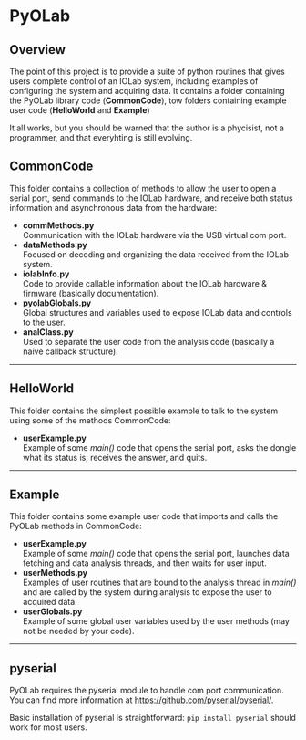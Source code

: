 # PyOLab 

## Overview

The point of this project is to provide a suite of python routines that gives users complete control of an IOLab system, including examples of configuring the system and acquiring data. It contains a folder containing the PyOLab library code (__CommonCode__), tow folders containing example user code (__HelloWorld__ and __Example__)

It all works, but you should be warned that the author is a phycisist, not a programmer, and that everyhting is still evolving. 

## CommonCode 

This folder contains a collection of methods to allow the user to open a serial port, send commands to the IOLab hardware, and receive both status information and asynchronous data from the hardware:

* __commMethods.py__  
Communication with the IOLab hardware via the USB virtual com port. 
* __dataMethods.py__  
Focused on decoding and organizing the data received from the IOLab system.
* __iolabInfo.py__  
Code to provide callable information about the IOLab hardware & firmware (basically documentation). 
* __pyolabGlobals.py__  
Global structures and variables used to expose IOLab data and controls to the user. 
* __analClass.py__  
Used to separate the user code from the analysis code (basically a naive callback structure).

---

## HelloWorld 

This folder contains the simplest possible example to talk to the system using some of the 
methods CommonCode:

* __userExample.py__  
Example of some _main()_ code that opens the serial port, asks the 
dongle what its status is, receives the answer, and quits.

---

## Example 

This folder contains some example user code that imports and calls the PyOLab methods in CommonCode:

* __userExample.py__  
Example of some _main()_ code that opens the serial port, launches data fetching and data analysis threads, 
and then waits for user input.
* __userMethods.py__  
Examples of user routines that are bound to the analysis thread in _main()_ and are called by the system during 
analysis to expose the user to acquired data.  
* __userGlobals.py__  
Example of some global user variables used by the user methods (may not be needed by your code). 

---

## pyserial
PyOLab requires the pyserial module to handle com port communication. You can find more information at https://github.com/pyserial/pyserial/. 

Basic installation of pyserial is straightforward: `pip install pyserial` should work for most users.

